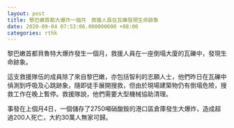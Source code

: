 ```yaml
---
layout: post
title: 黎巴嫩首都大爆炸一個月　救援人員在瓦礫發現生命跡象
date: 2020-09-04 07:53:06.000000000 +08:00
categories: rthk
---
```


黎巴嫩首都貝魯特大爆炸發生一個月，救援人員在一座倒塌大廈的瓦礫中，發現生命跡象。

這支救援隊伍的成員除了來自黎巴嫩，亦包括智利的志願人士，他們昨日在瓦礫中偵測到呼吸及心跳跡象，隨即徒手展開搜救，但由於現場建築物仍有倒塌危險，搜救工作在晚上暫停。救援隊說，他們需要大型機械協助清理。

事發在上個月4日，一個儲存了2750噸硝酸銨的港口區倉庫發生大爆炸，造成超過200人死亡，大約30萬人無家可歸。
